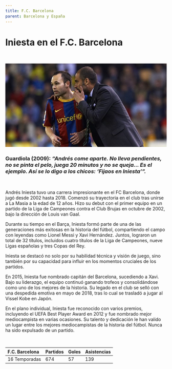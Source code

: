 ```yaml
---
title: F.C. Barcelona
parent: Barcelona y España
---
```


# Iniesta en el F.C. Barcelona

<br>

![Andres Iniesta y Pep Guardiola](../assets/images/iniesdola.jpg)

### Guardiola (2009): _“Andrés come aparte. No lleva pendientes, no se pinta el pelo, juega 20 minutos y no se queja... Es el ejemplo. Así se lo digo a los chicos: ‘Fijaos en Iniesta’”._

<br>

Andrés Iniesta tuvo una carrera impresionante en el FC Barcelona, donde jugó desde 2002 hasta 2018. Comenzó su trayectoria en el club tras unirse a La Masia a la edad de 12 años. Hizo su debut con el primer equipo en un partido de la Liga de Campeones contra el Club Brujas en octubre de 2002, bajo la dirección de Louis van Gaal​.

Durante su tiempo en el Barça, Iniesta formó parte de una de las generaciones más exitosas en la historia del fútbol, compartiendo el campo con leyendas como Lionel Messi y Xavi Hernández. Juntos, lograron un total de 32 títulos, incluidos cuatro títulos de la Liga de Campeones, nueve Ligas españolas y tres Copas del Rey​.

Iniesta se destacó no solo por su habilidad técnica y visión de juego, sino también por su capacidad para influir en los momentos cruciales de los partidos.

En 2015, Iniesta fue nombrado capitán del Barcelona, sucediendo a Xavi. Bajo su liderazgo, el equipo continuó ganando trofeos y consolidándose como uno de los mejores de la historia. Su legado en el club se selló con una despedida emotiva en mayo de 2018, tras lo cual se trasladó a jugar al Vissel Kobe en Japón​.

En el plano individual, Iniesta fue reconocido con varios premios, incluyendo el UEFA Best Player Award en 2012 y fue nombrado mejor mediocampista en varias ocasiones. Su talento y dedicación le han valido un lugar entre los mejores mediocampistas de la historia del fútbol​. Nunca ha sido expulsado de un partido.

<br>

| F.C. Barcelona |      Partidos     | Goles | Asistencias | 
|:---------------|:------------------|:------|:------------|
| 16 Temporadas  |        674        |  57   |     139     |

